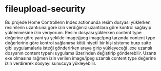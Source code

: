 ﻿# fileupload-security
Bu projede Home Controllerın Index actionunda resim dosyası yüklerken resimlerin uzantısına göre izin verdiğimiz uzantılara göre kontrol sağlayıp yüklenmesine izin veriyorum. Resim dosyası yüklerken content type değerine göre yani şu şekilde image/jpeg image/png tarzında content type değerlerine göre kontrol sağlanırsa kötü niyetli bir kişi sisteme burp suite gibi uygulamalarla isteği gönderirken araya girip yükleyeceği .exe uzantılı dosyanın content typenı uygulama üzerinden değiştirip gönderebilir. Uzantı exe olmasına rağmen izin verilen image/jpeg uzantılı content type değerine izin verdirerek dosyayı sunucuya yükleyebilir. 
